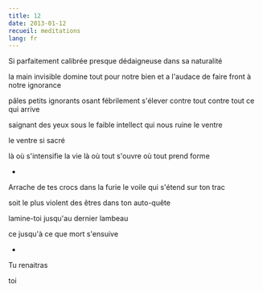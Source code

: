 ```yaml
---
title: 12
date: 2013-01-12
recueil: meditations
lang: fr
---
```


Si parfaitement calibrée
presque dédaigneuse dans sa naturalité

la main invisible domine tout pour notre bien
et a l'audace de faire front à notre ignorance

pâles petits ignorants
osant fébrilement s'élever contre tout
contre tout ce qui arrive

saignant des yeux sous le faible intellect
qui nous ruine le ventre

le ventre si sacré

là où s'intensifie la vie
là où tout s'ouvre
où tout prend forme

*

Arrache de tes crocs dans la furie
le voile qui s'étend sur ton trac

soit le plus violent des êtres
dans ton auto-quête

lamine-toi
jusqu'au dernier lambeau

ce jusqu'à ce que mort s'ensuive

*

Tu renaitras

toi
